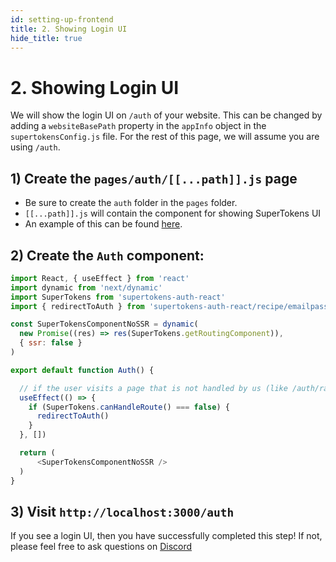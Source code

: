 ```yaml
---
id: setting-up-frontend
title: 2. Showing Login UI
hide_title: true
---
```


# 2. Showing Login UI

We will show the login UI on `/auth` of your website. This can be changed by adding a `websiteBasePath` property in the `appInfo` object in the `supertokensConfig.js` file. For the rest of this page, we will assume you are using `/auth`.

## 1) Create the `pages/auth/[[...path]].js` page
- Be sure to create the `auth` folder in the `pages` folder.
- `[[...path]].js` will contain the component for showing SuperTokens UI
- An example of this can be found [here](https://github.com/supertokens/next.js/blob/canary/examples/with-supertokens/pages/auth/%5B%5B...path%5D%5D.js).

## 2) Create the `Auth` component:

<!--DOCUSAURUS_CODE_TABS-->
<!--pages/auth/[[...path]].js-->
```js
import React, { useEffect } from 'react'
import dynamic from 'next/dynamic'
import SuperTokens from 'supertokens-auth-react'
import { redirectToAuth } from 'supertokens-auth-react/recipe/emailpassword'

const SuperTokensComponentNoSSR = dynamic(
  new Promise((res) => res(SuperTokens.getRoutingComponent)),
  { ssr: false }
)

export default function Auth() {

  // if the user visits a page that is not handled by us (like /auth/random), then we redirect them back to the auth page.
  useEffect(() => {
    if (SuperTokens.canHandleRoute() === false) {
      redirectToAuth()
    }
  }, [])

  return (
      <SuperTokensComponentNoSSR />
  )
}
```

<!--END_DOCUSAURUS_CODE_TABS-->

## 3) Visit `http://localhost:3000/auth`
If you see a login UI, then you have successfully completed this step! If not, please feel free to ask questions on [Discord](https://supertokens.io/discord)
